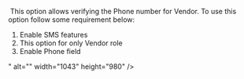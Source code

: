 <p>&nbsp;This option allows verifying the Phone number for Vendor. To use this option follow some requirement below:</p>
<ol>
<li>Enable SMS features</li>
<li>This option for only Vendor role</li>
<li>Enable Phone field</li>
</ol>
<p>" alt="" width="1043" height="980" /></p>
